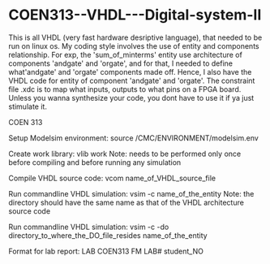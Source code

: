 # COEN313--VHDL---Digital-system-II
This is all VHDL (very fast hardware desriptive language), that needed to be run on linux os. 
My coding style involves the use of entity and components relationship. For exp, the 'sum_of_minterms' entity use architecture of components 'andgate' and 'orgate', and for that, I needed to define what'andgate' and 'orgate' components made off. Hence, I also have the VHDL code for entity of component 'andgate' and 'orgate'.
The constraint file .xdc is to map what inputs, outputs to what pins on a FPGA board. Unless you wanna synthesize your code, you dont have to use it if ya just stimulate it.

COEN 313

Setup Modelsim environment:
    source /CMC/ENVIRONMENT/modelsim.env

Create work library:
    vlib work
Note: needs to be performed only once before compiling and before running any simulation

Compile VHDL source code:
    vcom name_of_VHDL_source_file 

Run commandline VHDL simulation:
    vsim -c name_of_the_entity
Note: the directory should have the same name as that of the VHDL architecture source code

Run commandline VHDL simulation:
    vsim -c -do directory_to_where_the_DO_file_resides name_of_the_entity

Format for lab report:
LAB COEN313 FM LAB# student_NO
